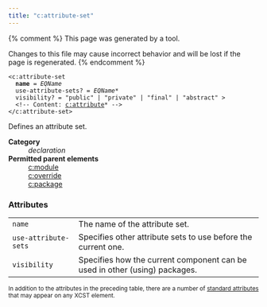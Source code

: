 ```yaml
---
title: "c:attribute-set"
---
```


{% comment %}
This page was generated by a tool.

Changes to this file may cause incorrect behavior and will be lost if
the page is regenerated.
{% endcomment %}

<div class="language-xml highlighter-rouge"><pre class="highlight element-syntax"><code><span class="nt">&lt;c:attribute-set</span>
  <b>name</b> = <i title="An EQName. Unprefixed QNames are in the null namespace.">EQName</i>
  <span>use-attribute-sets</span>? = <span><i title="An EQName. Unprefixed QNames are in the null namespace.">EQName</i>*</span>
  <span>visibility</span>? = <span><span class="s">"public"</span> | <span class="s">"private"</span> | <span class="s">"final"</span> | <span class="s">"abstract"</span></span> &gt;
  &lt;!-- Content: <span><a href="attribute.html">c:attribute</a>*</span> --&gt;
<span class="nt">&lt;/c:attribute-set&gt;</span></code></pre></div>
<p>Defines an attribute set.</p>
<dl>
   <dt><b>Category</b></dt>
   <dd><i>declaration</i></dd>
   <dt><b>Permitted parent elements</b></dt>
   <dd><a href="module.html">c:module</a></dd>
   <dd><a href="override.html">c:override</a></dd>
   <dd><a href="package.html">c:package</a></dd>
</dl>
<h3>Attributes</h3>
<div class="table-responsive">
   <table>
      <tr>
         <td><code>name</code></td>
         <td>The name of the attribute set.</td>
      </tr>
      <tr>
         <td><code>use-attribute-sets</code></td>
         <td>Specifies other attribute sets to use before the current one.</td>
      </tr>
      <tr>
         <td><code>visibility</code></td>
         <td>Specifies how the current component can be used in other (using) packages.</td>
      </tr>
   </table>
</div>
<p><small>
      In addition to the attributes in the preceding table, there are a number of <a href="../c/standard-attributes.html">standard attributes</a> that may appear on any XCST element.
      </small></p>